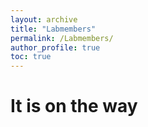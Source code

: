 ```yaml
---
layout: archive
title: "Labmembers"
permalink: /Labmembers/
author_profile: true
toc: true
---
```


# It is on the way


